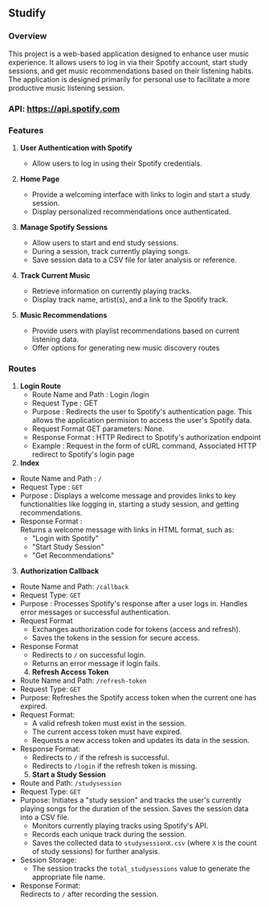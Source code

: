 ## Studify
### Overview
This project is a web-based application designed to enhance user music experience. It allows users to log in via their Spotify account, start study sessions, and get music recommendations based on their listening habits. The application is designed primarily for personal use to facilitate a more productive music listening session.
### API: https://api.spotify.com
### Features
1. **User Authentication with Spotify**
    - Allow users to log in using their Spotify credentials.

2. **Home Page**
    - Provide a welcoming interface with links to login and start a study session.
    - Display personalized recommendations once authenticated.

3. **Manage Spotify Sessions**
    - Allow users to start and end study sessions.
    - During a session, track currently playing songs.
    - Save session data to a CSV file for later analysis or reference.

4. **Track Current Music**
    - Retrieve information on currently playing tracks.
    - Display track name, artist(s), and a link to the Spotify track.

5. **Music Recommendations**
    - Provide users with playlist recommendations based on current listening data.
    - Offer options for generating new music discovery routes
### Routes 
1. **Login Route**
   - Route Name and Path : Login /login
   - Request Type  : GET
   -  Purpose  : Redirects the user to Spotify's authentication page. This allows the application permision to access the user's Spotify data.
   -  Request Format  GET parameters: None. 
   -  Response Format  : HTTP Redirect to Spotify's authorization endpoint
   -  Example  : Request in the form of cURL command, Associated HTTP redirect to Spotify's login page
2. **Index**
- Route Name and Path : `/`  
- Request Type : `GET`  
- Purpose : Displays a welcome message and provides links to key functionalities like logging in, starting a study session, and getting recommendations.  
- Response Format :  
  Returns a welcome message with links in HTML format, such as:
  - "Login with Spotify"
  - "Start Study Session"
  - "Get Recommendations"
 3. **Authorization Callback**
- Route Name and Path: `/callback`  
- Request Type: `GET`  
- Purpose : Processes Spotify's response after a user logs in. Handles error messages or successful authentication.  
- Request Format
  - Exchanges authorization code for tokens (access and refresh).
  - Saves the tokens in the session for secure access.
- Response Format
  - Redirects to `/` on successful login.
  - Returns an error message if login fails.
  4. **Refresh Access Token**
- Route Name and Path: `/refresh-token`  
- Request Type: `GET`  
- Purpose: Refreshes the Spotify access token when the current one has expired.  
- Request Format: 
  - A valid refresh token must exist in the session.
  - The current access token must have expired.
  - Requests a new access token and updates its data in the session.
- Response Format:
  - Redirects to `/` if the refresh is successful.
  - Redirects to `/login` if the refresh token is missing.
  5. **Start a Study Session**
- Route and Path: `/studysession`  
- Request Type: `GET`  
- Purpose: Initiates a "study session" and tracks the user's currently playing songs for the duration of the session. Saves the session data into a CSV file.  
  - Monitors currently playing tracks using Spotify's API.
  - Records each unique track during the session.
  - Saves the collected data to `studysessionX.csv` (where `X` is the count of study sessions) for further analysis.
- Session Storage:
  - The session tracks the `total_studysessions` value to generate the appropriate file name.
- Response Format:  
  Redirects to `/` after recording the session.

